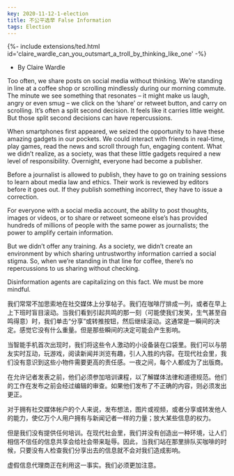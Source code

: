 ```yaml
---
key: 2020-11-12-1-election
title: 不公平选举 False Information
tags: Election
---
```


<div>{%- include extensions/ted.html id='claire_wardle_can_you_outsmart_a_troll_by_thinking_like_one' -%}</div>

- By Claire Wardle

Too often, we share posts on social media without thinking. We’re standing in line at a coffee shop or scrolling mindlessly during our morning commute. The minute we see something that resonates – it might make us laugh, angry or even smug – we click on the ‘share’ or retweet button, and carry on scrolling. It’s often a split second decision. It feels like it carries little weight. But those split second decisions can have repercussions.

When smartphones first appeared, we seized the opportunity to have these amazing gadgets in our pockets. We could interact with friends in real-time, play games, read the news and scroll through fun, engaging content. What we didn’t realize, as a society, was that these little gadgets required a new level of responsibility. Overnight, everyone had become a publisher.

Before a journalist is allowed to publish, they have to go on training sessions to learn about media law and ethics. Their work is reviewed by editors before it goes out. If they publish something incorrect, they have to issue a correction.

For everyone with a social media account, the ability to post thoughts, images or videos, or to share or retweet someone else’s has provided hundreds of millions of people with the same power as journalists; the power to amplify certain information.

But we didn’t offer any training. As a society, we didn’t create an environment by which sharing untrustworthy information carried a social stigma. So, when we’re standing in that line for coffee, there’s no repercussions to us sharing without checking.

Disinformation agents are capitalizing on this fact. We must be more mindful.

我们常常不加思索地在社交媒体上分享帖子。我们在咖啡厅排成一列，或者在早上上下班时盲目滚动。当我们看到引起共鸣的那一刻（可能使我们发笑，生气甚至自鸣得意）时，我们单击“分享”或转推按钮，然后继续滚动。这通常是一瞬间的决定。感觉它没有什么重量。但是那些瞬间的决定可能会产生影响。

当智能手机首次出现时，我们将这些令人激动的小设备装在口袋里。我们可以与朋友实时互动，玩游戏，阅读新闻并浏览有趣，引人入胜的内容。在现代社会里，我们没有意识到这些小物件需要更高的责任感。一夜之间，每个人都成为了出版商。

在允许记者发表之前，他们必须参加培训课程，以了解媒体法律和道德规范。他们的工作在发布之前会经过编辑的审查。如果他们发布了不正确的内容，则必须发出更正。

对于拥有社交媒体帐户的个人来说，发布想法，图片或视频，或者分享或转发他人的能力，使亿万个人用户拥有与新闻记者一样的力量；放大某些信息的权力。

但是我们没有提供任何培训。在现代社会里，我们并没有创造出一种环境，让人们相信不信任的信息共享会给社会带来耻辱。因此，当我们站在那里排队买咖啡的时候，只要没有人检查我们分享出去的信息就不会对我们造成影响。

虚假信息代理商正在利用这一事实。我们必须更加注意。

<!--more-->
